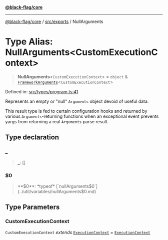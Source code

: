 [**@black-flag/core**](../../../README.md)

***

[@black-flag/core](../../../README.md) / [src/exports](../README.md) / NullArguments

# Type Alias: NullArguments\<CustomExecutionContext\>

> **NullArguments**\<`CustomExecutionContext`\> = `object` & [`FrameworkArguments`](../util/type-aliases/FrameworkArguments.md)\<`CustomExecutionContext`\>

Defined in: [src/types/program.ts:41](https://github.com/Xunnamius/black-flag/blob/b4a32322c214182f04aaa04d9c05f164415f17c8/src/types/program.ts#L41)

Represents an empty or "null" `Arguments` object devoid of useful data.

This result type is fed to certain configuration hooks and returned by
various `Arguments`-returning functions when an exceptional event prevents
yargs from returning a real `Arguments` parse result.

## Type declaration

### \_

> **\_**: \[\]

### $0

> **$0**: *typeof* [`nullArguments$0`](../util/variables/nullArguments$0.md)

## Type Parameters

### CustomExecutionContext

`CustomExecutionContext` *extends* [`ExecutionContext`](../util/type-aliases/ExecutionContext.md) = [`ExecutionContext`](../util/type-aliases/ExecutionContext.md)
